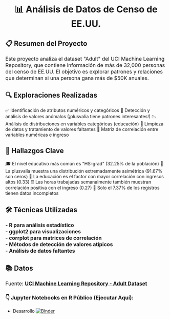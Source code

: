 <h1 align="center">📊 Análisis de Datos de Censo de EE.UU.</h1>
<h2>📋 Resumen del Proyecto</h2>
<p style="font-size:16px">Este proyecto analiza el dataset "Adult" del UCI Machine Learning Repository, que contiene información de más de 32,000 personas del censo de EE.UU. El objetivo es explorar patrones y relaciones que determinan si una persona gana más de $50K anuales.</p>
<h2>🔍 Exploraciones Realizadas</h2>

✅ Identificación de atributos numéricos y categóricos
🧮 Detección y análisis de valores anómalos (¡plusvalía tiene patrones interesantes!)
📉 Análisis de distribuciones en variables categóricas (educación)
🧹 Limpieza de datos y tratamiento de valores faltantes
🔗 Matriz de correlación entre variables numéricas e ingreso

<h2>🔑 Hallazgos Clave</h2>

🎓 El nivel educativo más común es "HS-grad" (32.25% de la población)
💸 La plusvalía muestra una distribución extremadamente asimétrica (91.67% son ceros)
🧠 La educación es el factor con mayor correlación con ingresos altos (0.33)
⏰ Las horas trabajadas semanalmente también muestran correlación positiva con el ingreso (0.27)
🔄 Solo el 7.37% de los registros tienen datos incompletos

<h2>🛠️ Técnicas Utilizadas</h2>
<p style="font-size:16px"><strong>
- R para análisis estadístico<br>
- ggplot2 para visualizaciones<br>
- corrplot para matrices de correlación<br>
- Métodos de detección de valores atípicos<br>
- Análisis de datos faltantes
</strong></p>
<h2>📚 Datos</h2>
<p style="font-size:16px">Fuente: <a href="https://archive.ics.uci.edu/ml/datasets/adult"><strong>UCI Machine Learning Repository - Adult Dataset</strong></a></p>


### 👇 Jupyter Notebooks en R Público (Ejecutar Aquí):

- Desarrollo [![Binder](https://mybinder.org/badge_logo.svg)](https://mybinder.org/v2/gh/DavidHospinal/Data-Mining-01/HEAD?urlpath=%2Fdoc%2Ftree%2FDesarrollo+-Actividad_I__David_Hospinal.ipynb)
